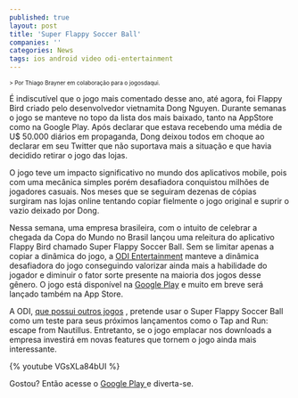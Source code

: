 ```yaml
---
published: true
layout: post
title: 'Super Flappy Soccer Ball'
companies: ''
categories: News
tags: ios android video odi-entertainment
---
```

<span style="font-size: x-small;">> Por Thiago Brayner em colabora&#231;&#227;o para o jogosdaqui.</span>

 
&#201; indiscut&#237;vel que o jogo mais comentado desse ano, at&#233; agora, foi Flappy Bird criado pelo desenvolvedor vietnamita Dong Nguyen. Durante semanas o jogo se manteve no topo da lista dos mais baixado, tanto na AppStore como na Google Play. Ap&#243;s declarar que estava recebendo uma m&#233;dia de U$ 50.000 di&#225;rios em propaganda, Dong deixou todos em choque ao declarar em seu Twitter que n&#227;o suportava mais a situa&#231;&#227;o e que havia decidido retirar o jogo das lojas.
 
O jogo teve um impacto significativo no mundo dos aplicativos mobile, pois com uma mec&#226;nica simples por&#233;m desafiadora conquistou milh&#245;es de jogadores casuais. Nos meses que se seguiram dezenas de c&#243;pias surgiram nas lojas online tentando copiar fielmente o jogo original e suprir o vazio deixado por Dong.
 

 
Nessa semana, uma empresa brasileira, com o intuito de celebrar a chegada da Copa do Mundo no Brasil lan&#231;ou uma releitura do aplicativo Flappy Bird chamado Super Flappy Soccer Ball. Sem se limitar apenas a copiar a din&#226;mica do jogo, a <a href="http://www.odientertainment.com/" target="_blank">ODI Entertainment</a>
 manteve a din&#226;mica desafiadora do jogo conseguindo valorizar ainda mais a habilidade do jogador e diminuir o fator sorte presente na maioria dos jogos desse g&#234;nero. O jogo est&#225; dispon&#237;vel na <a href="https://play.google.com/store/apps/details?id=com.odientertainment.superflappysoccerball" target="_blank">Google Play</a>
 e muito em breve ser&#225; lan&#231;ado  tamb&#233;m na App Store.
 
A ODI, <a href="http://www.odientertainment.com/projetos/" target="_blank">que possui outros jogos</a>
, pretende usar o Super Flappy Soccer Ball como um teste para seus pr&#243;ximos lan&#231;amentos como o Tap and Run: escape from Nautillus. Entretanto, se o jogo emplacar nos downloads a empresa investir&#225; em novas features que tornem o jogo ainda mais interessante.
 
{% youtube VGsXLa84bUI %}
 
Gostou? Ent&#227;o acesse o <a href="https://play.google.com/store/apps/details?id=com.odientertainment.superflappysoccerball" target="_blank">Google Play </a>
e diverta-se.
